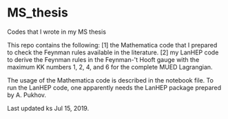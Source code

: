 # MS_thesis
Codes that I wrote in my MS thesis 

This repo contains the following:
[1] the Mathematica code that I prepared to check the Feynman rules available in the literature.
[2] my LanHEP code to derive the Feynman rules in the Feynman-'t Hooft gauge
    with the maximum KK numbers 1, 2, 4, and 6 for the complete MUED Lagrangian.
    
The usage of the Mathematica code is described in the notebook file. 
To run the LanHEP code, one apparently needs the LanHEP package prepared by A. Pukhov.

Last updated ks Jul 15, 2019.
